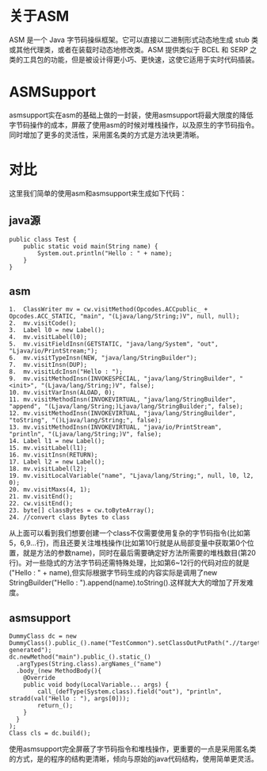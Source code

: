 # 关于ASM

ASM 是一个 Java 字节码操纵框架。它可以直接以二进制形式动态地生成 stub 类或其他代理类，或者在装载时动态地修改类。ASM 提供类似于 BCEL 和 SERP 之类的工具包的功能，但是被设计得更小巧、更快速，这使它适用于实时代码插装。

# ASMSupport

asmsupport实在asm的基础上做的一封装，使用asmsupport将最大限度的降低字节码操作的成本，屏蔽了使用asm的时候对堆栈操作，以及原生的字节码指令。同时增加了更多的灵活性，采用匿名类的方式是方法块更清晰。

# 对比

这里我们简单的使用asm和asmsupport来生成如下代码：

## java源

    public class Test {
        public static void main(String name) {
            System.out.println("Hello : " + name);
        }
    }
    
## asm

    1.  ClassWriter mv = cw.visitMethod(Opcodes.ACCpublic_ + Opcodes.ACC_STATIC, "main", "(Ljava/lang/String;)V", null, null);
    2.  mv.visitCode();
    3.  Label l0 = new Label();
    4.  mv.visitLabel(l0);
    5.  mv.visitFieldInsn(GETSTATIC, "java/lang/System", "out", "Ljava/io/PrintStream;");
    6.  mv.visitTypeInsn(NEW, "java/lang/StringBuilder");
    7.  mv.visitInsn(DUP);
    8.  mv.visitLdcInsn("Hello : ");
    9.  mv.visitMethodInsn(INVOKESPECIAL, "java/lang/StringBuilder", "<init>", "(Ljava/lang/String;)V", false);
    10. mv.visitVarInsn(ALOAD, 0);
    11. mv.visitMethodInsn(INVOKEVIRTUAL, "java/lang/StringBuilder", "append", "(Ljava/lang/String;)Ljava/lang/StringBuilder;", false);
    12. mv.visitMethodInsn(INVOKEVIRTUAL, "java/lang/StringBuilder", "toString", "()Ljava/lang/String;", false);
    13. mv.visitMethodInsn(INVOKEVIRTUAL, "java/io/PrintStream", "println", "(Ljava/lang/String;)V", false);
    14. Label l1 = new Label();
    15. mv.visitLabel(l1);
    16. mv.visitInsn(RETURN);
    17. Label l2 = new Label();
    18. mv.visitLabel(l2);
    19. mv.visitLocalVariable("name", "Ljava/lang/String;", null, l0, l2, 0);
    20. mv.visitMaxs(4, 1);
    21. mv.visitEnd();
    22. cw.visitEnd();
    23. byte[] classBytes = cw.toByteArray();
    24. //convert class Bytes to class
      
从上面可以看到我们想要创建一个class不仅需要使用复杂的字节码指令(比如第5，6,9...行)，而且还要关注堆栈操作(比如第10行就是从局部变量中获取第0个位置，就是方法的参数name)，同时在最后需要确定好方法所需要的堆栈数目(第20行)。对一些隐式的方法字节码还需特殊处理，比如第6~12行的代码对应的就是("Hello : " + name),但实际根据字节码生成的内容实际是调用了new StringBuilder("Hello : ").append(name).toString().这样就大大的增加了开发难度。

## asmsupport

    DummyClass dc = new DummyClass().public_().name("TestCommon").setClassOutPutPath(".//target//dummy-generated");
    dc.newMethod("main").public_().static_()
      .argTypes(String.class).argNames_("name")
      .body_(new MethodBody(){
        @Override
        public void body(LocalVariable... args) {
            call_(defType(System.class).field("out"), "println", stradd(val("Hello : "), args[0]));
            return_();
        }
      }
    );
    Class cls = dc.build();
    
使用asmsupport完全屏蔽了字节码指令和堆栈操作，更重要的一点是采用匿名类的方式，是的程序的结构更清晰，倾向与原始的java代码结构，使用简单更灵活。